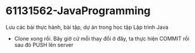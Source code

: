 # 61131562-JavaProgramming
Lưu các bài thực hành, bài tập, dự án trong học tập Lập trình Java
- Clone xong rồi. Bây giờ cứ mỗi thay đổi ở đây, ta thực hiện COMMIT rồi sau đó PUSH lên server
